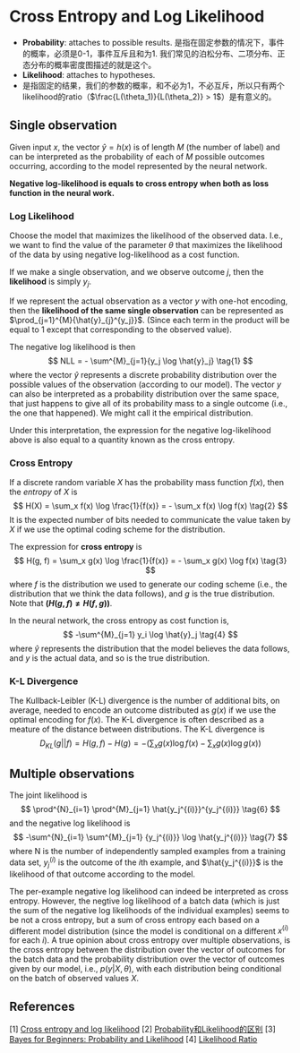 # Cross Entropy and Log Likelihood

- **Probability**: attaches to possible results. 是指在固定参数的情况下，事件的概率，必须是0-1，事件互斥且和为1. 我们常见的泊松分布、二项分布、正态分布的概率密度图描述的就是这个。
- **Likelihood**: attaches to hypotheses.
- 是指固定的结果，我们的参数的概率，和不必为1，不必互斥，所以只有两个likelihood的ratio（$\frac{L(\theta_1)}{L(\theta_2)} > 1$）是有意义的。

## Single observation
Given input $x$, the vector $\hat{y}=h(x)$ is of length $M$ (the number of label) and can be interpreted as the probability of each of $M$ possible outcomes occurring, according to the model represented by the neural network.

**Negative log-likelihood is equals to cross entropy when both as loss function in the neural work.**

### Log Likelihood
Choose the model that maximizes the likelihood of the observed data. I.e., we want to find the value of the parameter $\theta$ that maximizes the likelihood of the data by using negative log-likelihood as a cost function.

If we make a single observation, and we observe outcome $j$, then the **likelihood** is simply $y_j$.

If we represent the actual observation as a vector $y$ with one-hot encoding, then the **likelihood of the same single observation** can be represented as $\prod_{j=1}^{M}{\hat{y}_{j}^{y_j}}$. (Since each term in the product will be equal to 1 except that corresponding to the observed value).

The negative log likelihood is then
$$
NLL = - \sum^{M}_{j=1}{y_j \log \hat{y}_j} \tag{1}
$$
where the vector $\hat{y}$ represents a discrete probability distribution over the possible values of the observation (according to our model). The vector $y$ can also be interpreted as a probability distribution over the same space, that just happens to give all of its probability mass to a single outcome (i.e., the one that happened). We might call it the empirical distribution.

Under this interpretation, the expression for the negative log-likelihood above is also equal to a quantity known as the cross entropy.


### Cross Entropy
If a discrete random variable $X$ has the probability mass function $f(x)$, then the *entropy* of $X$ is
$$
H(X) = \sum_x f(x) \log \frac{1}{f(x)} = - \sum_x f(x) \log f(x) \tag{2}
$$
It is the expected number of bits needed to communicate  the value taken by $X$ if we use the optimal coding scheme for the distribution.

The expression for **cross entropy** is
$$
H(g, f) = \sum_x g(x) \log \frac{1}{f(x)} = - \sum_x g(x) \log f(x) \tag{3}
$$
where $f$ is the distribution we used to generate our coding scheme (i.e., the distribution that we think the data follows), and $g$ is the true distribution.
Note that **($H(g, f) \neq H(f, g)$)**.

In the neural network, the cross entropy as cost function is,
$$
-\sum^{M}_{j=1} y_i \log \hat{y}_j
\tag{4}
$$
where $\hat{y}$ represents the distribution that the model believes the data follows, and $y$ is the actual data, and so is the true distribution.


### K-L Divergence
The Kullback-Leibler (K-L) divergence is the number of additional bits, on average, needed to encode an outcome distributed as $g(x)$ if we use the optimal encoding for $f(x)$. The K-L divergence is often described as a meature of the distance between distributions.
The K-L divergence is
$$
D_{KL}(g||f) = H(g, f) - H(g) = -(\sum_x g(x) \log f(x) - \sum_x g(x) \log g(x))
\tag{5}
$$

## Multiple observations
The joint likelihood is
$$
\prod^{N}_{i=1} \prod^{M}_{j=1} \hat{y_j^{(i)}}^{y_j^{(i)}}
\tag{6}
$$
and the negative log likelihood is
$$
-\sum^{N}_{i=1} \sum^{M}_{j=1} {y_j^{(i)}} \log \hat{y_j^{(i)}}
\tag{7}
$$
where N is the number of independently sampled examples from a training data set, $y_j^{(i)}$ is the outcome of the $i$th example, and $\hat{y_j^{(i)}}$ is the likelihood of that outcome according to the model.

The per-example negative log likelihood can indeed be interpreted as cross entropy. However, the negtive log likelihood of a batch data (which is just the sum of the negative log likelihoods of the individual examples) seems to be not a cross entropy, but a sum of cross entropy each based on a different model distribution (since the model is conditional on a different $x^{(i)}$ for each $i$).
A true opinion about cross entropy over multiple observations, is the cross entropy between the distribution over the vector of outcomes for the batch data and the probability distribution over the vector of outcomes given by our model, i.e., $p(y|X,\theta)$, with each distribution being conditional on the batch of observed values $X$.


## References

[1] [Cross entropy and log likelihood](http://www.awebb.info/blog/cross_entropy)
[2] [Probability和Likelihood的区别](https://www.cnblogs.com/leezx/p/9225881.html)
[3] [Bayes for Beginners: Probability and Likelihood](https://www.psychologicalscience.org/observer/bayes-for-beginners-probability-and-likelihood)
[4] [Likelihood Ratio](https://onlinelibrary.wiley.com/doi/pdf/10.1002/0470011815.b2a15073)